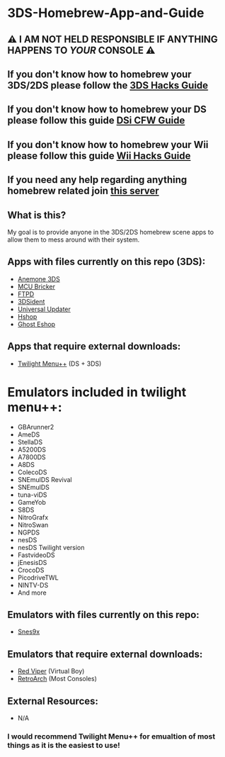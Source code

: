 # 3DS-Homebrew-App-and-Guide

## ⚠️ **I AM NOT HELD RESPONSIBLE IF ANYTHING HAPPENS TO _YOUR_ CONSOLE** ⚠️

## If you don't know how to homebrew your 3DS/2DS please follow the [3DS Hacks Guide](https://3ds.hacks.guide/)

## If you don't know how to homebrew your DS please follow this guide [DSi CFW Guide](https://dsi.cfw.guide)

## If you don't know how to homebrew your Wii please follow this guide [Wii Hacks Guide](https://wii.hacks.guide)

## If you need any help regarding anything homebrew related join [this server](https://discord.gg/nintendohomebrew)

## What is this?

My goal is to provide anyone in the 3DS/2DS homebrew scene apps to allow them to mess around with their system.

## Apps with files currently on this repo (3DS):
- [Anemone 3DS](https://github.com/astronautlevel2/Anemone3DS/releases)
- [MCU Bricker](https://github.com/MechanicalDragon0687/MCU_Bricker_tinydb)
- [FTPD](https://github.com/mtheall/ftpd)
- [3DSident](https://github.com/joel16/3DSident/releases)
- [Universal Updater](https://github.com/Universal-Team/Universal-Updater/releases)
- [Hshop](https://hshop.erista.me/3hs)
- [Ghost Eshop](http://ghosteshop.com)

## Apps that require external downloads:
- [Twilight Menu++](https://github.com/DS-Homebrew/TWiLightMenu) (DS + 3DS)

# Emulators included in twilight menu++:
- GBArunner2
- AmeDS
- StellaDS
- A5200DS
- A7800DS
- A8DS
- ColecoDS
- SNEmulDS Revival
- SNEmulDS
- tuna-viDS
- GameYob
- S8DS
- NitroGrafx
- NitroSwan
- NGPDS
- nesDS
- nesDS Twilight version
- FastvideoDS
- jEnesisDS
- CrocoDS
- PicodriveTWL
- NINTV-DS
- And more

## Emulators with files currently on this repo:
- [Snes9x](https://github.com/bubble2k16/snes9x_3ds)

## Emulators that require external downloads:
- [Red Viper](https://github.com/skyfloogle/red-viper/releases) (Virtual Boy)
- [RetroArch](https://www.retroarch.com/?page=platforms) (Most Consoles)

## External Resources:
- N/A

### I would recommend Twilight Menu++ for emualtion of most things as it is the easiest to use!
